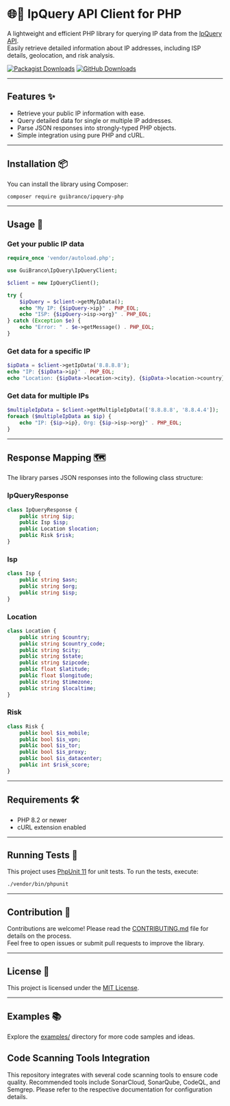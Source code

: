 # 🌐📍 IpQuery API Client for PHP

A lightweight and efficient PHP library for querying IP data from the [IpQuery API](https://ipquery.io/).  
Easily retrieve detailed information about IP addresses, including ISP details, geolocation, and risk analysis.

[![Packagist Downloads](https://img.shields.io/packagist/dt/guibranco/ipquery-php)](https://packagist.org/packages/guibranco/ipquery-php)
[![GitHub Downloads](https://img.shields.io/github/downloads/guibranco/ipquery-php/total)](https://github.com/guibranco/ipquery-php/releases)

---

## Features ✨

- Retrieve your public IP information with ease.
- Query detailed data for single or multiple IP addresses.
- Parse JSON responses into strongly-typed PHP objects.
- Simple integration using pure PHP and cURL.

---

## Installation 📦

You can install the library using Composer:

```bash
composer require guibranco/ipquery-php
```

---

## Usage 🚀

### Get your public IP data

```php
require_once 'vendor/autoload.php';

use GuiBranco\IpQuery\IpQueryClient;

$client = new IpQueryClient();

try {
    $ipQuery = $client->getMyIpData();
    echo "My IP: {$ipQuery->ip}" . PHP_EOL;
    echo "ISP: {$ipQuery->isp->org}" . PHP_EOL;
} catch (Exception $e) {
    echo "Error: " . $e->getMessage() . PHP_EOL;
}
```

### Get data for a specific IP

```php
$ipData = $client->getIpData('8.8.8.8');
echo "IP: {$ipData->ip}" . PHP_EOL;
echo "Location: {$ipData->location->city}, {$ipData->location->country}" . PHP_EOL;
```

### Get data for multiple IPs

```php
$multipleIpData = $client->getMultipleIpData(['8.8.8.8', '8.8.4.4']);
foreach ($multipleIpData as $ip) {
    echo "IP: {$ip->ip}, Org: {$ip->isp->org}" . PHP_EOL;
}
```

---

## Response Mapping 🗺️

The library parses JSON responses into the following class structure:

### IpQueryResponse

```php
class IpQueryResponse {
    public string $ip;
    public Isp $isp;
    public Location $location;
    public Risk $risk;
}
```

### Isp

```php
class Isp {
    public string $asn;
    public string $org;
    public string $isp;
}
```

### Location

```php
class Location {
    public string $country;
    public string $country_code;
    public string $city;
    public string $state;
    public string $zipcode;
    public float $latitude;
    public float $longitude;
    public string $timezone;
    public string $localtime;
}
```

### Risk

```php
class Risk {
    public bool $is_mobile;
    public bool $is_vpn;
    public bool $is_tor;
    public bool $is_proxy;
    public bool $is_datacenter;
    public int $risk_score;
}
```

---

## Requirements 🛠️

- PHP 8.2 or newer
- cURL extension enabled

---

## Running Tests 🧪

This project uses [PhpUnit 11](https://phpunit.de/) for unit tests. To run the tests, execute:

```bash
./vendor/bin/phpunit
```

---

## Contribution 🤝

Contributions are welcome! Please read the [CONTRIBUTING.md](https://github.com/guibranco/ipquery-php/blob/main/CONTRIBUTING.md) file for details on the process.  
Feel free to open issues or submit pull requests to improve the library.

---

## License 📜

This project is licensed under the [MIT License](LICENSE).

---

## Examples 📚

Explore the [examples/](https://github.com/guibranco/ipquery-php/tree/main/examples/) directory for more code samples and ideas.
## Code Scanning Tools Integration

This repository integrates with several code scanning tools to ensure code quality.
Recommended tools include SonarCloud, SonarQube, CodeQL, and Semgrep.
Please refer to the respective documentation for configuration details.
